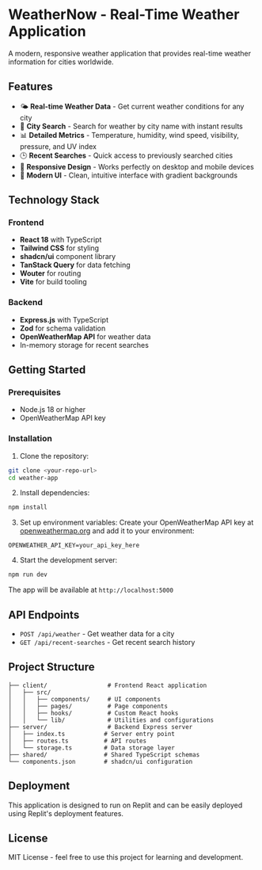 # WeatherNow - Real-Time Weather Application

A modern, responsive weather application that provides real-time weather information for cities worldwide.

## Features

- 🌤️ **Real-time Weather Data** - Get current weather conditions for any city
- 📍 **City Search** - Search for weather by city name with instant results
- 📊 **Detailed Metrics** - Temperature, humidity, wind speed, visibility, pressure, and UV index
- 🕒 **Recent Searches** - Quick access to previously searched cities
- 📱 **Responsive Design** - Works perfectly on desktop and mobile devices
- 🎨 **Modern UI** - Clean, intuitive interface with gradient backgrounds

## Technology Stack

### Frontend
- **React 18** with TypeScript
- **Tailwind CSS** for styling
- **shadcn/ui** component library
- **TanStack Query** for data fetching
- **Wouter** for routing
- **Vite** for build tooling

### Backend
- **Express.js** with TypeScript
- **Zod** for schema validation
- **OpenWeatherMap API** for weather data
- In-memory storage for recent searches

## Getting Started

### Prerequisites
- Node.js 18 or higher
- OpenWeatherMap API key

### Installation

1. Clone the repository:
```bash
git clone <your-repo-url>
cd weather-app
```

2. Install dependencies:
```bash
npm install
```

3. Set up environment variables:
Create your OpenWeatherMap API key at [openweathermap.org](https://openweathermap.org/api) and add it to your environment:
```
OPENWEATHER_API_KEY=your_api_key_here
```

4. Start the development server:
```bash
npm run dev
```

The app will be available at `http://localhost:5000`

## API Endpoints

- `POST /api/weather` - Get weather data for a city
- `GET /api/recent-searches` - Get recent search history

## Project Structure

```
├── client/                 # Frontend React application
│   ├── src/
│   │   ├── components/     # UI components
│   │   ├── pages/          # Page components
│   │   ├── hooks/          # Custom React hooks
│   │   └── lib/            # Utilities and configurations
├── server/                 # Backend Express server
│   ├── index.ts           # Server entry point
│   ├── routes.ts          # API routes
│   └── storage.ts         # Data storage layer
├── shared/                # Shared TypeScript schemas
└── components.json        # shadcn/ui configuration
```

## Deployment

This application is designed to run on Replit and can be easily deployed using Replit's deployment features.

## License

MIT License - feel free to use this project for learning and development.